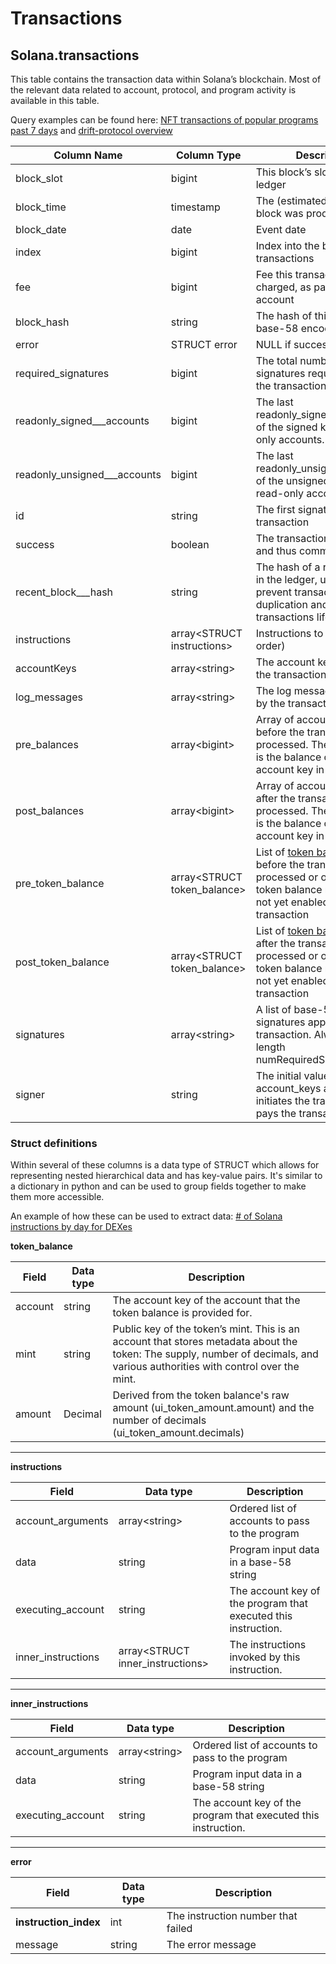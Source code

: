 # Transactions

## Solana.transactions

This table contains the transaction data within Solana’s blockchain. Most of the relevant data related to account, protocol, and program activity is available in this table.

Query examples can be found here: [NFT transactions of popular programs past 7 days](https://dune.com/queries/390720/745376) and [drift-protocol overview](https://dune.com/bigz/drift-\(solana\))

| Column Name                      | Column Type                   | Description                                                                                                                                                                                                                           |
| -------------------------------- | ----------------------------- | ------------------------------------------------------------------------------------------------------------------------------------------------------------------------------------------------------------------------------------- |
| block\_slot                      | bigint                        | This block’s slot index in the ledger                                                                                                                                                                                                 |
| block\_time                      | timestamp                     | The (estimated) time this block was produced                                                                                                                                                                                          |
| block\_date                      | date                          | Event date                                                                                                                                                                                                                            |
| index                            | bigint                        | Index into the block’s transactions                                                                                                                                                                                                   |
| fee                              | bigint                        | Fee this transaction was charged, as paid by first account                                                                                                                                                                            |
| block\_hash                      | string                        | The hash of this block, base-58 encoded                                                                                                                                                                                               |
| error                            | STRUCT error                  | NULL if success is true.                                                                                                                                                                                                              |
| required\_signatures             | bigint                        | The total number of signatures required to make the transaction valid.                                                                                                                                                                |
| readonly\_signed\_\_\_accounts   | bigint                        | The last readonly\_signed\_accounts of the signed keys are read-only accounts.                                                                                                                                                        |
| readonly\_unsigned\_\_\_accounts | bigint                        | The last readonly\_unsigned\_accounts of the unsigned keys are read-only accounts.                                                                                                                                                    |
| id                               | string                        | The first signature in the transaction                                                                                                                                                                                                |
| success                          | boolean                       | The transaction was valid and thus committed.                                                                                                                                                                                         |
| recent\_block\_\_\_hash          | string                        | The hash of a recent block in the ledger, used to prevent transaction duplication and to give transactions lifetimes                                                                                                                  |
| instructions                     | array\<STRUCT instructions>   | Instructions to execute (in order)                                                                                                                                                                                                    |
| accountKeys                      | array\<string>                | The account keys used in the transaction                                                                                                                                                                                              |
| log\_messages                    | array\<string>                | The log messages emitted by the transaction                                                                                                                                                                                           |
| pre\_balances                    | array\<bigint>                | Array of account balances before the transaction was processed. The i-th balance is the balance of the i-th account key in account\_keys                                                                                              |
| post\_balances                   | array\<bigint>                | Array of account balances after the transaction was processed. The i-th balance is the balance of the i-th account key in account\_keys                                                                                               |
| pre\_token\_balance              | array\<STRUCT token\_balance> | List of [token balances](https://docs.solana.com/developing/clients/jsonrpc-api#token-balances-structure) from before the transaction was processed or omitted if token balance recording was not yet enabled during this transaction |
| post\_token\_balance             | array\<STRUCT token\_balance> | List of [token balances](https://docs.solana.com/developing/clients/jsonrpc-api#token-balances-structure) from after the transaction was processed or omitted if token balance recording was not yet enabled during this transaction  |
| signatures                       | array\<string>                | A list of base-58 encoded signatures applied to the transaction. Always of length numRequiredSignatures                                                                                                                               |
| signer                           | string                        | The initial value from the account\_keys array that initiates the transaction and pays the transaction fee                                                                                                                            |

### Struct definitions

Within several of these columns is a data type of STRUCT which allows for representing nested hierarchical data and has key-value pairs. It's similar to a dictionary in python and can be used to group fields together to make them more accessible.

An example of how these can be used to extract data: [# of Solana instructions by day for DEXes](https://dune.com/queries/416358/794290)

**token\_balance**

| Field   | Data type | Description                                                                                                                                                                  |
| ------- | --------- | ---------------------------------------------------------------------------------------------------------------------------------------------------------------------------- |
| account | string    | The account key of the account that the token balance is provided for.                                                                                                       |
| mint    | string    | Public key of the token’s mint. This is an account that stores metadata about the token: The supply, number of decimals, and various authorities with control over the mint. |
| amount  | Decimal   | Derived from the token balance's raw amount (ui\_token\_amount.amount) and the number of decimals (ui\_token\_amount.decimals)                                               |

***

**instructions**

| Field               | Data type                          | Description                                                    |
| ------------------- | ---------------------------------- | -------------------------------------------------------------- |
| account\_arguments  | array\<string>                     | Ordered list of accounts to pass to the program                |
| data                | string                             | Program input data in a base-58 string                         |
| executing\_account  | string                             | The account key of the program that executed this instruction. |
| inner\_instructions | array\<STRUCT inner\_instructions> | The instructions invoked by this instruction.                  |

***

**inner\_instructions**

| Field              | Data type      | Description                                                    |
| ------------------ | -------------- | -------------------------------------------------------------- |
| account\_arguments | array\<string> | Ordered list of accounts to pass to the program                |
| data               | string         | Program input data in a base-58 string                         |
| executing\_account | string         | The account key of the program that executed this instruction. |

***

**error**

| Field                  | Data type | Description                        |
| ---------------------- | --------- | ---------------------------------- |
| **instruction\_index** | int       | The instruction number that failed |
| message                | string    | The error message                  |

##
